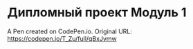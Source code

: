 # Дипломный проект Модуль 1

A Pen created on CodePen.io. Original URL: https://codepen.io/T_Zu/full/qBxJvmw

